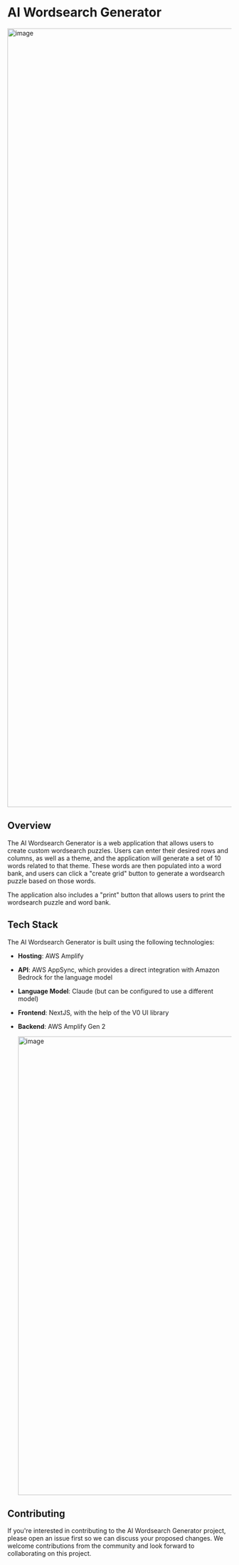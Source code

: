 # AI Wordsearch Generator
<img width="1745" alt="image" src="https://github.com/user-attachments/assets/f397a1ea-37c3-41dd-be6e-5e5d6aebfa89">

## Overview

The AI Wordsearch Generator is a web application that allows users to create custom wordsearch puzzles. Users can enter their desired rows and columns, as well as a theme, and the application will generate a set of 10 words related to that theme. These words are then populated into a word bank, and users can click a "create grid" button to generate a wordsearch puzzle based on those words.

The application also includes a "print" button that allows users to print the wordsearch puzzle and word bank.

## Tech Stack

The AI Wordsearch Generator is built using the following technologies:

- **Hosting**: AWS Amplify
- **API**: AWS AppSync, which provides a direct integration with Amazon Bedrock for the language model
- **Language Model**: Claude (but can be configured to use a different model)
- **Frontend**: NextJS, with the help of the V0 UI library
- **Backend**: AWS Amplify Gen 2

  <img width="1028" alt="image" src="https://github.com/user-attachments/assets/818664e8-4b58-48b2-b575-3a3d8b728591">


## Contributing

If you're interested in contributing to the AI Wordsearch Generator project, please open an issue first so we can discuss your proposed changes. We welcome contributions from the community and look forward to collaborating on this project.
